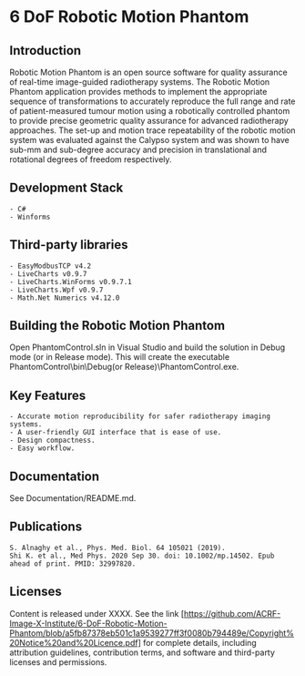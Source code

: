 # 6 DoF Robotic Motion Phantom
## Introduction
Robotic Motion Phantom is an open source software for quality assurance of real-time image-guided radiotherapy systems. The Robotic Motion Phantom application provides methods to implement the appropriate sequence of transformations to accurately reproduce the full range and rate of patient-measured tumour motion using a robotically controlled phantom to provide precise geometric quality assurance for advanced radiotherapy approaches. The set-up and motion trace repeatability of the robotic motion system was evaluated against the Calypso system and was shown to have sub-mm and sub-degree accuracy and precision in translational and rotational degrees of freedom respectively.

## Development Stack

    - C#
    - Winforms

## Third-party libraries

    - EasyModbusTCP v4.2
    - LiveCharts v0.9.7
    - LiveCharts.WinForms v0.9.7.1
    - LiveCharts.Wpf v0.9.7
    - Math.Net Numerics v4.12.0

## Building the Robotic Motion Phantom

Open PhantomControl.sln in Visual Studio and build the solution in Debug mode (or in Release mode). This will create the executable PhantomControl\bin\Debug(or Release)\PhantomControl.exe.

## Key Features

    - Accurate motion reproducibility for safer radiotherapy imaging systems.
    - A user-friendly GUI interface that is ease of use.
    - Design compactness.
    - Easy workflow.

## Documentation

See Documentation/README.md.

## Publications

    S. Alnaghy et al., Phys. Med. Biol. 64 105021 (2019).
    Shi K. et al., Med Phys. 2020 Sep 30. doi: 10.1002/mp.14502. Epub ahead of print. PMID: 32997820.

## Licenses

Content is released under XXXX. See the link [https://github.com/ACRF-Image-X-Institute/6-DoF-Robotic-Motion-Phantom/blob/a5fb87378eb501c1a9539277ff3f0080b794489e/Copyright%20Notice%20and%20Licence.pdf] for complete details, including attribution guidelines, contribution terms, and software and third-party licenses and permissions.
